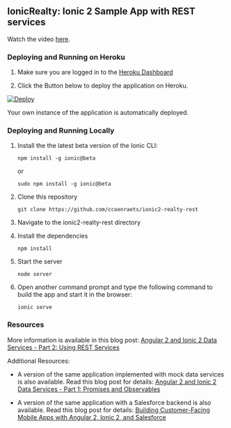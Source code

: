 ## IonicRealty: Ionic 2 Sample App with REST services

Watch the video [here](https://youtu.be/oKHrh_PMHns).

### Deploying and Running on Heroku

1. Make sure you are logged in to the [Heroku Dashboard](https://dashboard.heroku.com)

1. Click the Button below to deploy the application on Heroku.

[![Deploy](https://www.herokucdn.com/deploy/button.png)]([https://heroku.com/deploy](https://github.com/viraj2408/ionic2-realty-rest/blob/master/app.json))

Your own instance of the application is automatically deployed.


### Deploying and Running Locally

1. Install the the latest beta version of the Ionic CLI:
    ```
    npm install -g ionic@beta
    ```

    or 

    ```
    sudo npm install -g ionic@beta
    ```
    
1. Clone this repository
    ```
    git clone https://github.com/ccoenraets/ionic2-realty-rest
    ```

1. Navigate to the ionic2-realty-rest directory

1. Install the dependencies
    ```
    npm install
    ```
    
1. Start the server
    ```
    node server
    ```

1. Open another command prompt and type the following command to build the app and start it in the browser:
    ```
    ionic serve
    ```
    
### Resources
    
More information is available in this blog post: [Angular 2 and Ionic 2 Data Services - Part 2: Using REST Services](http://coenraets.org/blog/2016/02/angular2-ionic2-rest-services/)
    
Additional Resources:

- A version of the same application implemented with mock data services is also available. Read this blog post for  details: [Angular 2 and Ionic 2 Data Services - Part 1: Promises and Observables](http://coenraets.org/blog/2016/02/angular2-ionic2-data-services-promises-observables/)  

- A version of the same application with a Salesforce backend is also available. Read this blog post for details: [Building Customer-Facing Mobile Apps with Angular 2, Ionic 2, and Salesforce](http://coenraets.org/blog/2016/02/angular2-ionic2-salesforce/)      
